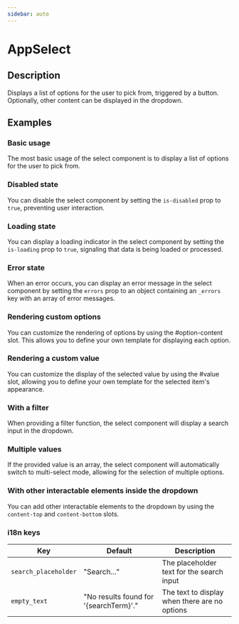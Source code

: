 ```yaml
---
sidebar: auto
---
```


# AppSelect

## Description

Displays a list of options for the user to pick from, triggered by a button. Optionally, other content can be displayed in the dropdown.

## Examples

### Basic usage
The most basic usage of the select component is to display a list of options for the user to pick from.

<ComponentPreview name="app-select-simple" />

### Disabled state
You can disable the select component by setting the `is-disabled` prop to `true`, preventing user interaction.

<ComponentPreview name="app-select-disabled" />

### Loading state
You can display a loading indicator in the select component by setting the `is-loading` prop to `true`, signaling that data is being loaded or processed.
<ComponentPreview name="app-select-loading" />

### Error state
When an error occurs, you can display an error message in the select component by setting the `errors` prop to an object containing an `_errors` key with an array of error messages.

<ComponentPreview name="app-select-error" />

### Rendering custom options
You can customize the rendering of options by using the #option-content slot. This allows you to define your own template for displaying each option.

<ComponentPreview name="app-select-custom-option" />

### Rendering a custom value
You can customize the display of the selected value by using the #value slot, allowing you to define your own template for the selected item's appearance.

<ComponentPreview name="app-select-custom-value" />

### With a filter 
When providing a filter function, the select component will display a search input in the dropdown.

<ComponentPreview name="app-select-with-search" />

### Multiple values
If the provided value is an array, the select component will automatically switch to multi-select mode, allowing for the selection of multiple options.

<ComponentPreview name="app-select-multiple" />

### With other interactable elements inside the dropdown
You can add other interactable elements to the dropdown by using the `content-top` and `content-bottom` slots.

<ComponentPreview name="app-select-clear-button" />

<!-- @include: ./app-select-meta.md -->

### i18n keys

| Key | Default | Description |
| ---- | ---- | ----------- |
| `search_placeholder` | "Search..." | The placeholder text for the search input |
| `empty_text` | "No results found for \'{searchTerm}\'." | The text to display when there are no options |